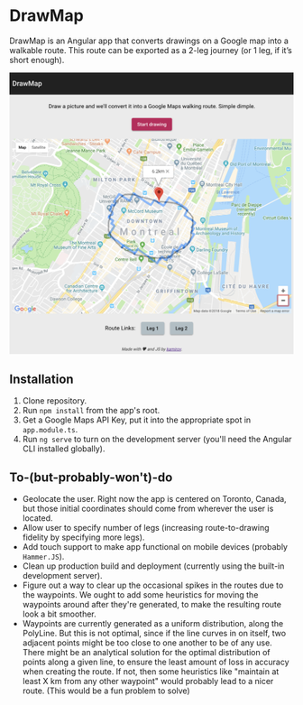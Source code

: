 # DrawMap

DrawMap is an Angular app that converts drawings on a Google map into a walkable route. This route can be exported as
 a 2-leg journey (or 1 leg, if it’s short enough).
 
![DrawMap UI](https://raw.githubusercontent.com/kamirov/drawmap/master/drawmap-cover.png)
 
## Installation
1. Clone repository.
1. Run `npm install` from the app's root.
1. Get a Google Maps API Key, put it into the appropriate spot in `app.module.ts`.
1. Run `ng serve` to turn on the development server (you'll need the Angular CLI installed globally).
 
## To-(but-probably-won't)-do
- Geolocate the user. Right now the app is centered on Toronto, Canada, but those initial coordinates should come 
from wherever the user is located.
- Allow user to specify number of legs (increasing route-to-drawing fidelity by specifying more legs).
- Add touch support to make app functional on mobile devices (probably `Hammer.JS`).
- Clean up production build and deployment (currently using the built-in development server).
- Figure out a way to clear up the occasional spikes in the routes due to the waypoints. We ought to add 
some heuristics for moving the waypoints around after they're generated, to make the resulting route look a bit 
smoother.
- Waypoints are currently generated as a uniform distribution, along the PolyLine. But this is not optimal, since if 
the line curves in on itself, two adjacent points might be too close to one another to be of any use. There might be 
an analytical solution for the optimal distribution of points along a given line, to ensure the least amount of loss 
in accuracy when creating the route. If not, then some heuristics like "maintain at least X km from any other waypoint" 
would probably lead to a nicer route. (This would be a fun problem to solve)
